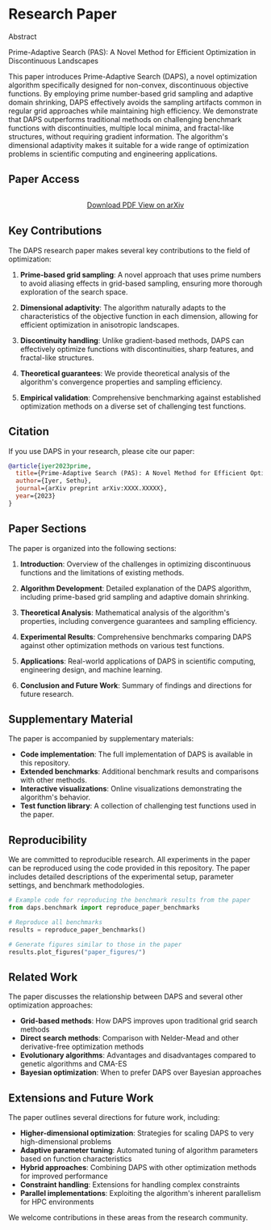 # Research Paper

<div class="admonition abstract">
<p class="admonition-title">Abstract</p>
<p>
Prime-Adaptive Search (PAS): A Novel Method for Efficient Optimization in Discontinuous Landscapes
</p>
<p>
This paper introduces Prime-Adaptive Search (DAPS), a novel optimization algorithm specifically designed for non-convex, discontinuous objective functions. By employing prime number-based grid sampling and adaptive domain shrinking, DAPS effectively avoids the sampling artifacts common in regular grid approaches while maintaining high efficiency. We demonstrate that DAPS outperforms traditional methods on challenging benchmark functions with discontinuities, multiple local minima, and fractal-like structures, without requiring gradient information. The algorithm's dimensional adaptivity makes it suitable for a wide range of optimization problems in scientific computing and engineering applications.
</p>
</div>

## Paper Access

<div style="text-align: center; margin: 30px 0;">
<a href="../assets/daps_paper.pdf" class="md-button md-button--primary" target="_blank">
    Download PDF
</a>
<a href="https://arxiv.org/abs/XXXX.XXXXX" class="md-button" target="_blank">
    View on arXiv
</a>
</div>

## Key Contributions

The DAPS research paper makes several key contributions to the field of optimization:

1. **Prime-based grid sampling**: A novel approach that uses prime numbers to avoid aliasing effects in grid-based sampling, ensuring more thorough exploration of the search space.

2. **Dimensional adaptivity**: The algorithm naturally adapts to the characteristics of the objective function in each dimension, allowing for efficient optimization in anisotropic landscapes.

3. **Discontinuity handling**: Unlike gradient-based methods, DAPS can effectively optimize functions with discontinuities, sharp features, and fractal-like structures.

4. **Theoretical guarantees**: We provide theoretical analysis of the algorithm's convergence properties and sampling efficiency.

5. **Empirical validation**: Comprehensive benchmarking against established optimization methods on a diverse set of challenging test functions.

## Citation

If you use DAPS in your research, please cite our paper:

```bibtex
@article{iyer2023prime,
  title={Prime-Adaptive Search (PAS): A Novel Method for Efficient Optimization in Discontinuous Landscapes},
  author={Iyer, Sethu},
  journal={arXiv preprint arXiv:XXXX.XXXXX},
  year={2023}
}
```

## Paper Sections

The paper is organized into the following sections:

1. **Introduction**: Overview of the challenges in optimizing discontinuous functions and the limitations of existing methods.

2. **Algorithm Development**: Detailed explanation of the DAPS algorithm, including prime-based grid sampling and adaptive domain shrinking.

3. **Theoretical Analysis**: Mathematical analysis of the algorithm's properties, including convergence guarantees and sampling efficiency.

4. **Experimental Results**: Comprehensive benchmarks comparing DAPS against other optimization methods on various test functions.

5. **Applications**: Real-world applications of DAPS in scientific computing, engineering design, and machine learning.

6. **Conclusion and Future Work**: Summary of findings and directions for future research.

## Supplementary Material

The paper is accompanied by supplementary materials:

- **Code implementation**: The full implementation of DAPS is available in this repository.
- **Extended benchmarks**: Additional benchmark results and comparisons with other methods.
- **Interactive visualizations**: Online visualizations demonstrating the algorithm's behavior.
- **Test function library**: A collection of challenging test functions used in the paper.

## Reproducibility

We are committed to reproducible research. All experiments in the paper can be reproduced using the code provided in this repository. The paper includes detailed descriptions of the experimental setup, parameter settings, and benchmark methodologies.

```python
# Example code for reproducing the benchmark results from the paper
from daps.benchmark import reproduce_paper_benchmarks

# Reproduce all benchmarks
results = reproduce_paper_benchmarks()

# Generate figures similar to those in the paper
results.plot_figures("paper_figures/")
```

## Related Work

The paper discusses the relationship between DAPS and several other optimization approaches:

- **Grid-based methods**: How DAPS improves upon traditional grid search methods
- **Direct search methods**: Comparison with Nelder-Mead and other derivative-free optimization methods
- **Evolutionary algorithms**: Advantages and disadvantages compared to genetic algorithms and CMA-ES
- **Bayesian optimization**: When to prefer DAPS over Bayesian approaches

## Extensions and Future Work

The paper outlines several directions for future work, including:

- **Higher-dimensional optimization**: Strategies for scaling DAPS to very high-dimensional problems
- **Adaptive parameter tuning**: Automated tuning of algorithm parameters based on function characteristics
- **Hybrid approaches**: Combining DAPS with other optimization methods for improved performance
- **Constraint handling**: Extensions for handling complex constraints
- **Parallel implementations**: Exploiting the algorithm's inherent parallelism for HPC environments

We welcome contributions in these areas from the research community. 